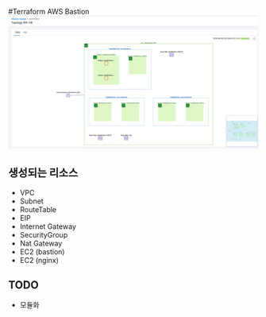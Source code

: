 
#Terraform AWS Bastion
![Topology](Topology.png)

## 생성되는 리소스
* VPC 
* Subnet
* RouteTable
* EIP
* Internet Gateway
* SecurityGroup
* Nat Gateway
* EC2 (bastion)
* EC2 (nginx)

## TODO
* 모듈화